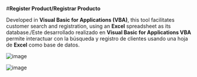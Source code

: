 #**Register Product/Registrar Producto**

Developed in **Visual Basic for Applications (VBA)**, this tool facilitates customer search and registration, using an **Excel** spreadsheet as its database./Este desarrollado realizado en **Visual Basic for Applications VBA** permite interactuar con la búsqueda y registro de clientes usando una hoja de **Excel** como base de datos.


![image](https://github.com/user-attachments/assets/965a2c97-ad7a-4d43-8f88-3219288bd613)

![image](https://github.com/user-attachments/assets/cfdb74e4-5f05-44a2-b9d7-48fd2edd297a)
